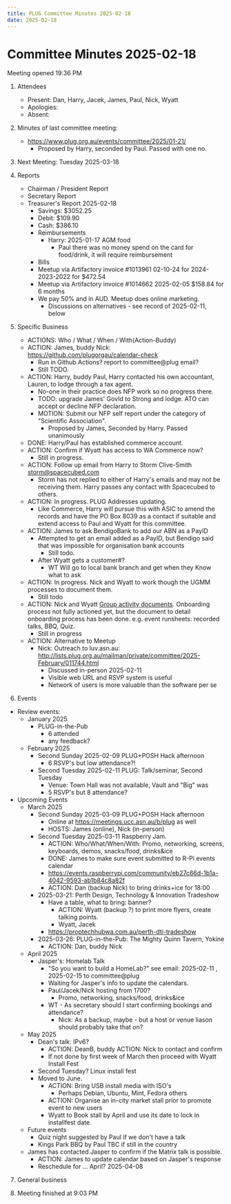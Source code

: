 ```yaml
---
title: PLUG Committee Minutes 2025-02-18
date: 2025-02-18
---
```


# Committee Minutes 2025-02-18

Meeting opened 19:36 PM

1. Attendees
    * Present: Dan, Harry, Jacek, James, Paul, Nick, Wyatt
    * Apologies:
    * Absent:
       
2. Minutes of last committee meeting:
   - https://www.plug.org.au/events/committee/2025/01-21/
     - Proposed by Harry, seconded by Paul. Passed with one no.

3. Next Meeting: Tuesday 2025-03-18

4. Reports
    - Chairman / President Report
    - Secretary Report
    - Treasurer's Report 2025-02-18
      - Savings: $3052.25
      - Debit: $109.90
      - Cash: $386.10
      - Reimbursements
        - Harry: 2025-01-17 AGM food
          - Paul there was no money spend on the card for food/drink, it will require reimbursement
      - Bills
      -   Meetup via Artifactory invoice #1013961 02-10-24 for 2024-2023-2022 for $472.54
        - Meetup via Artifactory invoice #1014662 2025-02-05 $158.84 for 6 months
        - We pay 50% and in AUD. Meetup does online marketing.
          - Discussions on alternatives - see record of 2025-02-11, below

5. Specific Business
    - ACTIONS: Who / What / When / With(Action-Buddy)
    - ACTION: James, buddy Nick: https://github.com/plugorgau/calendar-check
      - Run in Github Actions? report to committee@plug email?
      - Still TODO.
    - ACTION: Harry, buddy Paul, Harry contacted his own accountant, Lauren, to lodge through a tax agent. 
        - No-one in their practice does NFP work so no progress there.
        - TODO: upgrade James' GovId to Strong and lodge. ATO can accept or decline NFP declaration.
        - MOTION: Submit our NFP self report under the category of "Scientific Association".
          - Proposed by James, Seconded by Harry. Passed unanimously
    - DONE: Harry/Paul has established commerce account.
    - ACTION: Confirm if Wyatt has access to WA Commerce now?
        - Still in progress.
    - ACTION: Follow up email from Harry to Storm Clive-Smith <storm@spacecubed.com> 
        - Storm has not replied to either of Harry's emails and may not be receiving them. Harry passes any contact with Spacecubed to others.
    - ACTION: In progress. PLUG Addresses updating.
        - Like Commerce, Harry will pursue this with ASIC to amend the records and have the PO Box 8039 as a contact if suitable and extend access to Paul and Wyatt for this committee.
    - ACTION: James to ask BendigoBank to add our ABN as a PayID
      - Attempted to get an email added as a PayID, but Bendigo said that was impossible for organisation bank accounts
          - Still todo.
      - After Wyatt gets a customer#?
        * WT Will go to local bank branch and get when they Know what to ask
    - ACTION: In progress. Nick and Wyatt to work though the UGMM processes to document them.
        - Still todo
    - ACTION: Nick and Wyatt [Group activity documents](https://hackmd.io/@plug/r1mD75lWkl/edit). Onboarding process not fully actioned yet, but the document to detail onboarding process has been done. e.g. event runsheets: recorded talks, BBQ, Quiz.
        - Still in progress
    - ACTION: Alternative to Meetup
      - Nick: Outreach to luv.asn.au: http://lists.plug.org.au/mailman/private/committee/2025-February/011744.html
        - Discussed in-person 2025-02-11
        - Visible web URL and RSVP system is useful
        - Network of users is more valuable than the software per se

6. Events
  * Review events:
    * January 2025
      * PLUG-in-the-Pub
        * 6 attended
        * any feedback?
    * February 2025
      * Second Sunday 2025-02-09 PLUG+POSH Hack afternoon
        * 6 RSVP's but low attendance?!
      * Second Tuesday 2025-02-11 PLUG: Talk/seminar, Second Tuesday
        * Venue: Town Hall was not available, Vault and "Big" was
        * 5 RSVP's but 8 attendance?
  * Upcoming Events
    * March 2025
      * Second Sunday 2025-03-09 PLUG+POSH Hack afternoon
        * Online at https://meetings.ucc.asn.au/b/plug as well
        * HOSTS: James (online), Nick (in-person)
      * Second Tuesday 2025-03-11 Raspberry Jam.
          * ACTION: Who/What/When/With: Promo, networking, screens, keyboards, demos, snacks/food, drinks&ice
          * DONE: James to make sure event submitted to R-Pi events calendar
          * https://events.raspberrypi.com/community/eb27c66d-1b1a-4042-9593-ab1b84c8a82f
          * ACTION: Dan (backup Nick) to bring drinks+ice for 18:00
      * 2025-03-21: Perth Design, Technology & Innovation Tradeshow
        * Have a table, what to bring: banner?
          * ACTION: Wyatt (backup ?) to print more flyers, create talking points. 
          * Wyatt, Jacek
        * https://proptechhubwa.com.au/perth-dti-tradeshow
      * 2025-03-26: PLUG-in-the-Pub: The Mighty Quinn Tavern, Yokine
        * ACTION: Dan, buddy Nick
    * April 2025
      * Jasper's: Homelab Talk
        * "So you want to build a HomeLab?" see email: 2025-02-11 , 2025-02-15 to committee@plug
        * Waiting for Jasper's info to update the calendars.
        * Paul/Jacek/Nick hosting from 1700?
          * Promo, networking, snacks/food, drinks&ice
        * WT - As secretary should I start confirming bookings and attendance?
          * Nick: As a backup, maybe - but a host or venue liason should probably take that on?
    * May 2025
      * Dean's talk: IPv6?
        * ACTION: DeanB, buddy ACTION: Nick to contact and confirm 
        * If not done by first week of March then proceed with Wyatt Install Fest
      * Second Tuesday? Linux install fest  
      * Moved to June. 
          * ACTION: Bring USB install media with ISO's
            * Perhaps Debian, Ubuntu, Mint, Fedora others
          * ACTION: Organise an in-city market stall prior to promote event to new users
          * Wyatt to Book stall by April and use its date to lock in installfest date.
    * Future events
      * Quiz night suggested by Paul if we don't have a talk
      * Kings Park BBQ by Paul TBC if still in the country
    * James has contacted Jasper to confirm if the Matrix talk is possible.
        * ACTION: James to update calendar based on Jasper's response
        * Reschedule for ... April? 2025-04-08

7. General business

8. Meeting finished at 9:03 PM
